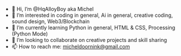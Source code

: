 - 👋 Hi, I’m @HqAlloyBoy aka Michel
- 👀 I’m interested in coding in general, Ai in general, creative coding, sound design, Web3/Blockchain 
- 🌱 I’m currently learning Python in general, HTML & CSS, Processing (Python Mode)
- 💞️ I’m looking to collaborate on creative projects and skill sharing
- 📫 How to reach me: micheldoornink@gmail.com

<!---
HqAlloyBoy/HqAlloyBoy is a ✨ special ✨ repository because its `README.md` (this file) appears on your GitHub profile.
You can click the Preview link to take a look at your changes.
--->
